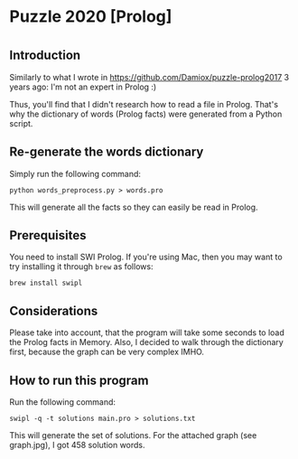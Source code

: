 # Puzzle 2020 [Prolog]
#
## Introduction
Similarly to what I wrote in https://github.com/Damiox/puzzle-prolog2017 3 years ago: I'm not an expert in Prolog :)

Thus, you'll find that I didn't research how to read a file in Prolog. That's why the dictionary of words (Prolog facts) were generated from a Python script.

## Re-generate the words dictionary
Simply run the following command:
```
python words_preprocess.py > words.pro
```

This will generate all the facts so they can easily be read in Prolog.

## Prerequisites
You need to install SWI Prolog. If you're using Mac, then you may want to try installing it through `brew` as follows:
```
brew install swipl
```

## Considerations
Please take into account, that the program will take some seconds to load the Prolog facts in Memory.
Also, I decided to walk through the dictionary first, because the graph can be very complex IMHO.

## How to run this program

Run the following command:
```
swipl -q -t solutions main.pro > solutions.txt
```

This will generate the set of solutions. For the attached graph (see graph.jpg), I got 458 solution words.
